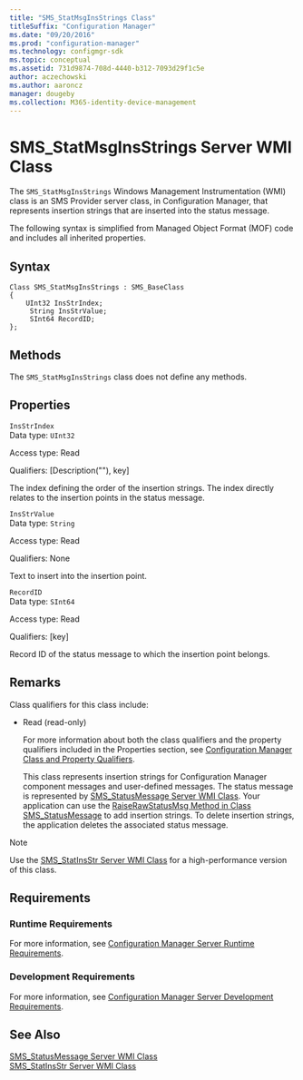 ```yaml
---
title: "SMS_StatMsgInsStrings Class"
titleSuffix: "Configuration Manager"
ms.date: "09/20/2016"
ms.prod: "configuration-manager"
ms.technology: configmgr-sdk
ms.topic: conceptual
ms.assetid: 731d9874-708d-4440-b312-7093d29f1c5e
author: aczechowski
ms.author: aaroncz
manager: dougeby
ms.collection: M365-identity-device-management
---
```

# SMS_StatMsgInsStrings Server WMI Class
The `SMS_StatMsgInsStrings` Windows Management Instrumentation (WMI) class is an SMS Provider server class, in Configuration Manager, that represents insertion strings that are inserted into the status message.  

 The following syntax is simplified from Managed Object Format (MOF) code and includes all inherited properties.  

## Syntax  

```  
Class SMS_StatMsgInsStrings : SMS_BaseClass  
{  
    UInt32 InsStrIndex;  
     String InsStrValue;  
     SInt64 RecordID;  
};  
```  

## Methods  
 The `SMS_StatMsgInsStrings` class does not define any methods.  

## Properties  
 `InsStrIndex`  
 Data type: `UInt32`  

 Access type: Read  

 Qualifiers: [Description(""), key]  

 The index defining the order of the insertion strings. The index directly relates to the insertion points in the status message.  

 `InsStrValue`  
 Data type: `String`  

 Access type: Read  

 Qualifiers: None  

 Text to insert into the insertion point.  

 `RecordID`  
 Data type: `SInt64`  

 Access type: Read  

 Qualifiers: [key]  

 Record ID of the status message to which the insertion point belongs.  

## Remarks  
 Class qualifiers for this class include:  

- Read (read-only)  

  For more information about both the class qualifiers and the property qualifiers included in the Properties section, see [Configuration Manager Class and Property Qualifiers](../../../../../develop/reference/misc/class-and-property-qualifiers.md).  

  This class represents insertion strings for Configuration Manager component messages and user-defined messages. The status message is represented by [SMS_StatusMessage Server WMI Class](../../../../../develop/reference/core/servers/manage/sms_statusmessage-server-wmi-class.md). Your application can use the [RaiseRawStatusMsg Method in Class SMS_StatusMessage](../../../../../develop/reference/core/servers/manage/raiserawstatusmsg-method-in-class-sms_statusmessage.md) to add insertion strings. To delete insertion strings, the application deletes the associated status message.  

> [!NOTE]
>  Use the [SMS_StatInsStr Server WMI Class](../../../../../develop/reference/core/servers/manage/sms_statinsstr-server-wmi-class.md) for a high-performance version of this class.  

## Requirements  

### Runtime Requirements  
 For more information, see [Configuration Manager Server Runtime Requirements](../../../../../develop/core/reqs/server-runtime-requirements.md).  

### Development Requirements  
 For more information, see [Configuration Manager Server Development Requirements](../../../../../develop/core/reqs/server-development-requirements.md).  

## See Also  
 [SMS_StatusMessage Server WMI Class](../../../../../develop/reference/core/servers/manage/sms_statusmessage-server-wmi-class.md)   
 [SMS_StatInsStr Server WMI Class](../../../../../develop/reference/core/servers/manage/sms_statinsstr-server-wmi-class.md)
